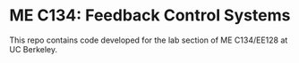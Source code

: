 # ME C134: Feedback Control Systems
This repo contains code developed for the lab section of ME C134/EE128 at UC Berkeley. 
